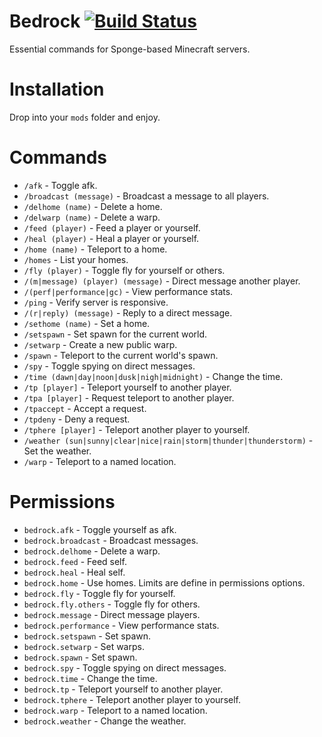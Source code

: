 # Bedrock [![Build Status](https://api.travis-ci.org/prism/Bedrock.png)](https://travis-ci.org/prism/Bedrock/)

Essential commands for Sponge-based Minecraft servers.

# Installation

Drop into your `mods` folder and enjoy.

# Commands

- `/afk` - Toggle afk.
- `/broadcast (message)` - Broadcast a message to all players.
- `/delhome (name)` - Delete a home.
- `/delwarp (name)` - Delete a warp.
- `/feed (player)` - Feed a player or yourself.
- `/heal (player)` - Heal a player or yourself.
- `/home (name)` - Teleport to a home.
- `/homes` - List your homes.
- `/fly (player)` - Toggle fly for yourself or others.
- `/(m|message) (player) (message)` - Direct message another player.
- `/(perf|performance|gc)` - View performance stats.
- `/ping` - Verify server is responsive.
- `/(r|reply) (message)` - Reply to a direct message.
- `/sethome (name)` - Set a home.
- `/setspawn` - Set spawn for the current world.
- `/setwarp` - Create a new public warp.
- `/spawn` - Teleport to the current world's spawn.
- `/spy` - Toggle spying on direct messages.
- `/time (dawn|day|noon|dusk|nigh|midnight)` - Change the time.
- `/tp [player]` - Teleport yourself to another player.
- `/tpa [player]` - Request teleport to another player.
- `/tpaccept` - Accept a request.
- `/tpdeny` - Deny a request.
- `/tphere [player]` - Teleport another player to yourself.
- `/weather (sun|sunny|clear|nice|rain|storm|thunder|thunderstorm)` - Set the weather.
- `/warp` - Teleport to a named location.

# Permissions

- `bedrock.afk` - Toggle yourself as afk.
- `bedrock.broadcast` - Broadcast messages.
- `bedrock.delhome` - Delete a warp.
- `bedrock.feed` - Feed self.
- `bedrock.heal` - Heal self.
- `bedrock.home` - Use homes. Limits are define in permissions options.
- `bedrock.fly` - Toggle fly for yourself.
- `bedrock.fly.others` - Toggle fly for others.
- `bedrock.message` - Direct message players.
- `bedrock.performance` - View performance stats.
- `bedrock.setspawn` - Set spawn.
- `bedrock.setwarp` - Set warps.
- `bedrock.spawn` - Set spawn.
- `bedrock.spy` - Toggle spying on direct messages.
- `bedrock.time` - Change the time.
- `bedrock.tp` - Teleport yourself to another player.
- `bedrock.tphere` - Teleport another player to yourself.
- `bedrock.warp` - Teleport to a named location.
- `bedrock.weather` - Change the weather.